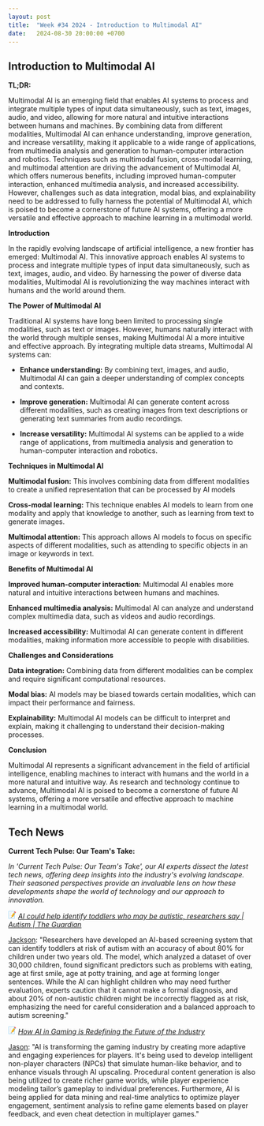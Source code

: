 ```yaml
---
layout: post
title:  "Week #34 2024 - Introduction to Multimodal AI"
date:   2024-08-30 20:00:00 +0700
---
```


## Introduction to Multimodal AI

**TL;DR:** 

Multimodal AI is an emerging field that enables AI systems to process and integrate multiple types of input data simultaneously, such as text, images, audio, and video, allowing for more natural and intuitive interactions between humans and machines. By combining data from different modalities, Multimodal AI can enhance understanding, improve generation, and increase versatility, making it applicable to a wide range of applications, from multimedia analysis and generation to human-computer interaction and robotics. Techniques such as multimodal fusion, cross-modal learning, and multimodal attention are driving the advancement of Multimodal AI, which offers numerous benefits, including improved human-computer interaction, enhanced multimedia analysis, and increased accessibility. However, challenges such as data integration, modal bias, and explainability need to be addressed to fully harness the potential of Multimodal AI, which is poised to become a cornerstone of future AI systems, offering a more versatile and effective approach to machine learning in a multimodal world.


__Introduction__

In the rapidly evolving landscape of artificial intelligence, a new frontier has emerged: Multimodal AI. This innovative approach enables AI systems to process and integrate multiple types of input data simultaneously, such as text, images, audio, and video. By harnessing the power of diverse data modalities, Multimodal AI is revolutionizing the way machines interact with humans and the world around them.

**The Power of Multimodal AI**

Traditional AI systems have long been limited to processing single modalities, such as text or images. However, humans naturally interact with the world through multiple senses, making Multimodal AI a more intuitive and effective approach. By integrating multiple data streams, Multimodal AI systems can:

* **Enhance understanding:** By combining text, images, and audio, Multimodal AI can gain a deeper understanding of complex concepts and contexts.

* **Improve generation:** Multimodal AI can generate content across different modalities, such as creating images from text descriptions or generating text summaries from audio recordings.

* **Increase versatility:** Multimodal AI systems can be applied to a wide range of applications, from multimedia analysis and generation to human-computer interaction and robotics.


__Techniques in Multimodal AI__

**Multimodal fusion:** This involves combining data from different modalities to create a unified representation that can be processed by AI models

**Cross-modal learning:** This technique enables AI models to learn from one modality and apply that knowledge to another, such as learning from text to generate images.

**Multimodal attention:** This approach allows AI models to focus on specific aspects of different modalities, such as attending to specific objects in an image or keywords in text.

__Benefits of Multimodal AI__

**Improved human-computer interaction:** Multimodal AI enables more natural and intuitive interactions between humans and machines.

**Enhanced multimedia analysis:** Multimodal AI can analyze and understand complex multimedia data, such as videos and audio recordings.

**Increased accessibility:** Multimodal AI can generate content in different modalities, making information more accessible to people with disabilities.

__Challenges and Considerations__

**Data integration:** Combining data from different modalities can be complex and require significant computational resources.

**Modal bias:** AI models may be biased towards certain modalities, which can impact their performance and fairness.

**Explainability:** Multimodal AI models can be difficult to interpret and explain, making it challenging to understand their decision-making processes.

__Conclusion__

Multimodal AI represents a significant advancement in the field of artificial intelligence, enabling machines to interact with humans and the world in a more natural and intuitive way. As research and technology continue to advance, Multimodal AI is poised to become a cornerstone of future AI systems, offering a more versatile and effective approach to machine learning in a multimodal world.


## Tech News

__Current Tech Pulse: Our Team's Take:__

*In 'Current Tech Pulse: Our Team's Take', our AI experts dissect the latest tech news, offering deep insights into the industry's evolving landscape. Their seasoned perspectives provide an invaluable lens on how these developments shape the world of technology and our approach to innovation.*


![memo](/assets/images/memo16.png) *[AI could help identify toddlers who may be autistic, researchers say | Autism | The Guardian](https://www.theguardian.com/society/article/2024/aug/19/ai-may-help-experts-identify-toddlers-at-risk-of-autism-researchers-say)*

[Jackson](https://www.linkedin.com/in/jackson-cates-315a0b1ab/): "Researchers have developed an AI-based screening system that can identify toddlers at risk of autism with an accuracy of about 80% for children under two years old. The model, which analyzed a dataset of over 30,000 children, found significant predictors such as problems with eating, age at first smile, age at potty training, and age at forming longer sentences. While the AI can highlight children who may need further evaluation, experts caution that it cannot make a formal diagnosis, and about 20% of non-autistic children might be incorrectly flagged as at risk, emphasizing the need for careful consideration and a balanced approach to autism screening."

![memo](/assets/images/memo16.png) *[How AI in Gaming is Redefining the Future of the Industry](https://appinventiv.com/blog/ai-in-gaming)*

[Jason](https://www.linkedin.com/in/jason-bengtson-b8a9a83b): "AI is transforming the gaming industry by creating more adaptive and engaging experiences for players. It's being used to develop intelligent non-player characters (NPCs) that simulate human-like behavior, and to enhance visuals through AI upscaling. Procedural content generation is also being utilized to create richer game worlds, while player experience modeling tailor’s gameplay to individual preferences. Furthermore, AI is being applied for data mining and real-time analytics to optimize player engagement, sentiment analysis to refine game elements based on player feedback, and even cheat detection in multiplayer games."




